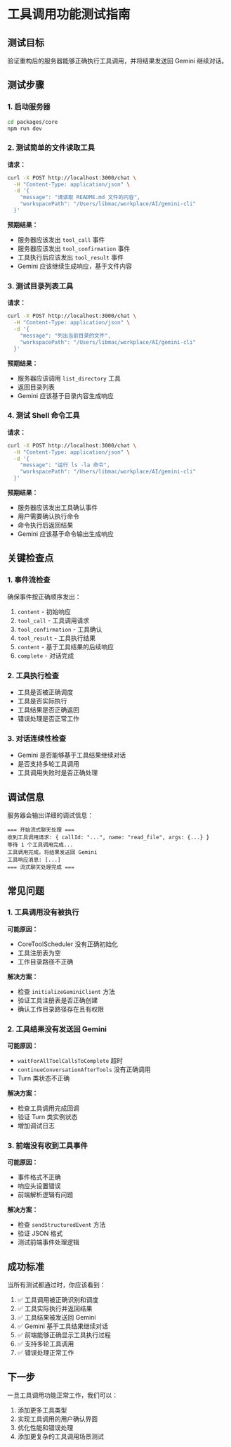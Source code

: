 # 工具调用功能测试指南

## 测试目标

验证重构后的服务器能够正确执行工具调用，并将结果发送回 Gemini 继续对话。

## 测试步骤

### 1. 启动服务器

```bash
cd packages/core
npm run dev
```

### 2. 测试简单的文件读取工具

**请求：**
```bash
curl -X POST http://localhost:3000/chat \
  -H "Content-Type: application/json" \
  -d '{
    "message": "请读取 README.md 文件的内容",
    "workspacePath": "/Users/libmac/workplace/AI/gemini-cli"
  }'
```

**预期结果：**
- 服务器应该发出 `tool_call` 事件
- 服务器应该发出 `tool_confirmation` 事件
- 工具执行后应该发出 `tool_result` 事件
- Gemini 应该继续生成响应，基于文件内容

### 3. 测试目录列表工具

**请求：**
```bash
curl -X POST http://localhost:3000/chat \
  -H "Content-Type: application/json" \
  -d '{
    "message": "列出当前目录的文件",
    "workspacePath": "/Users/libmac/workplace/AI/gemini-cli"
  }'
```

**预期结果：**
- 服务器应该调用 `list_directory` 工具
- 返回目录列表
- Gemini 应该基于目录内容生成响应

### 4. 测试 Shell 命令工具

**请求：**
```bash
curl -X POST http://localhost:3000/chat \
  -H "Content-Type: application/json" \
  -d '{
    "message": "运行 ls -la 命令",
    "workspacePath": "/Users/libmac/workplace/AI/gemini-cli"
  }'
```

**预期结果：**
- 服务器应该发出工具确认事件
- 用户需要确认执行命令
- 命令执行后返回结果
- Gemini 应该基于命令输出生成响应

## 关键检查点

### 1. 事件流检查

确保事件按正确顺序发出：
1. `content` - 初始响应
2. `tool_call` - 工具调用请求
3. `tool_confirmation` - 工具确认
4. `tool_result` - 工具执行结果
5. `content` - 基于工具结果的后续响应
6. `complete` - 对话完成

### 2. 工具执行检查

- 工具是否被正确调度
- 工具是否实际执行
- 工具结果是否正确返回
- 错误处理是否正常工作

### 3. 对话连续性检查

- Gemini 是否能够基于工具结果继续对话
- 是否支持多轮工具调用
- 工具调用失败时是否正确处理

## 调试信息

服务器会输出详细的调试信息：

```
=== 开始流式聊天处理 ===
收到工具调用请求: { callId: "...", name: "read_file", args: {...} }
等待 1 个工具调用完成...
工具调用完成，将结果发送回 Gemini
工具响应消息: [...]
=== 流式聊天处理完成 ===
```

## 常见问题

### 1. 工具调用没有被执行

**可能原因：**
- CoreToolScheduler 没有正确初始化
- 工具注册表为空
- 工作目录路径不正确

**解决方案：**
- 检查 `initializeGeminiClient` 方法
- 验证工具注册表是否正确创建
- 确认工作目录路径存在且有权限

### 2. 工具结果没有发送回 Gemini

**可能原因：**
- `waitForAllToolCallsToComplete` 超时
- `continueConversationAfterTools` 没有正确调用
- Turn 类状态不正确

**解决方案：**
- 检查工具调用完成回调
- 验证 Turn 类实例状态
- 增加调试日志

### 3. 前端没有收到工具事件

**可能原因：**
- 事件格式不正确
- 响应头设置错误
- 前端解析逻辑有问题

**解决方案：**
- 检查 `sendStructuredEvent` 方法
- 验证 JSON 格式
- 测试前端事件处理逻辑

## 成功标准

当所有测试都通过时，你应该看到：

1. ✅ 工具调用被正确识别和调度
2. ✅ 工具实际执行并返回结果
3. ✅ 工具结果被发送回 Gemini
4. ✅ Gemini 基于工具结果继续对话
5. ✅ 前端能够正确显示工具执行过程
6. ✅ 支持多轮工具调用
7. ✅ 错误处理正常工作

## 下一步

一旦工具调用功能正常工作，我们可以：

1. 添加更多工具类型
2. 实现工具调用的用户确认界面
3. 优化性能和错误处理
4. 添加更复杂的工具调用场景测试 